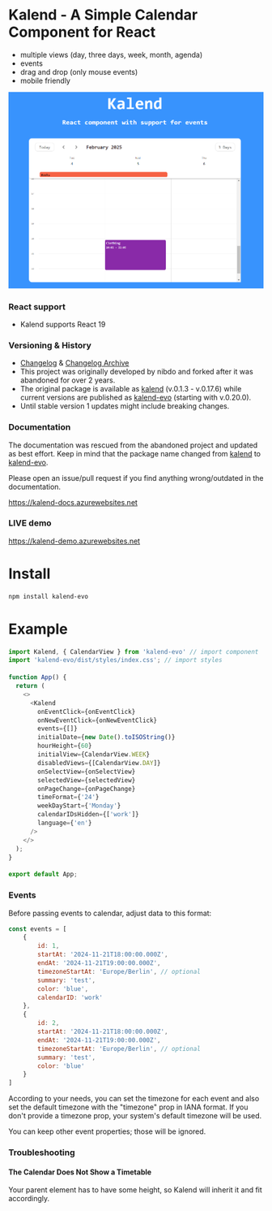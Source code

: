 # Kalend - A Simple Calendar Component for React

- multiple views (day, three days, week, month, agenda)
- events
- drag and drop (only mouse events)
- mobile friendly

![Alt text](screenshot.png?raw=true 'Title')

### React support
- Kalend supports React 19

### Versioning & History
- [Changelog](/CHANGELOG.md) & [Changelog Archive](/CHANGELOG_ARCHIVE.md)
- This project was originally developed by nibdo and forked after it was abandoned for over 2 years.
- The original package is available as [kalend](https://www.npmjs.com/package/kalend) (v.0.1.3 - v.0.17.6) while current versions are published as [kalend-evo](https://www.npmjs.com/package/kalend-evo) (starting with v.0.20.0).
- Until stable version 1 updates might include breaking changes. 
    
### Documentation
The documentation was rescued from the abandoned project and updated as best effort. Keep in mind that the package name changed from [kalend](https://www.npmjs.com/package/kalend) to [kalend-evo](https://www.npmjs.com/package/kalend-evo).

Please open an issue/pull request if you find anything wrong/outdated in the documentation.

https://kalend-docs.azurewebsites.net

### LIVE demo
https://kalend-demo.azurewebsites.net

# Install
```bash
npm install kalend-evo
```
# Example

```js
import Kalend, { CalendarView } from 'kalend-evo' // import component
import 'kalend-evo/dist/styles/index.css'; // import styles

function App() {
  return (
    <>
      <Kalend
        onEventClick={onEventClick}
        onNewEventClick={onNewEventClick}
        events={[]}
        initialDate={new Date().toISOString()}
        hourHeight={60}
        initialView={CalendarView.WEEK}
        disabledViews={[CalendarView.DAY]}
        onSelectView={onSelectView}
        selectedView={selectedView}
        onPageChange={onPageChange}
        timeFormat={'24'}
        weekDayStart={'Monday'}
        calendarIDsHidden={['work']}
        language={'en'}
      />
    </>
  );
}

export default App;
```

### Events

Before passing events to calendar, adjust data to this format:
```js
const events = [
    {
        id: 1,
        startAt: '2024-11-21T18:00:00.000Z',
        endAt: '2024-11-21T19:00:00.000Z',
        timezoneStartAt: 'Europe/Berlin', // optional
        summary: 'test',
        color: 'blue',
        calendarID: 'work'
    },
    {
        id: 2,
        startAt: '2024-11-21T18:00:00.000Z',
        endAt: '2024-11-21T19:00:00.000Z',
        timezoneStartAt: 'Europe/Berlin', // optional
        summary: 'test',
        color: 'blue'
    }
]
```
According to your needs, you can set the timezone for each event and also set the default timezone with the "timezone" prop in IANA format.
If you don't provide a timezone prop, your system's default timezone will be used.

You can keep other event properties; those will be ignored.

### Troubleshooting

#### The Calendar Does Not Show a Timetable

Your parent element has to have some height, so Kalend will inherit it and fit accordingly.
